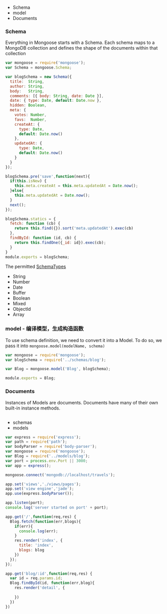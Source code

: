 
- Schema
- model
- Documents

### Schema

Everything in Mongoose starts with a Schema. Each schema maps to a MongoDB collection and defines the shape of the documents within that collection

```javascript
var mongoose = require('mongoose');
var Schema = mongoose.Schema;

var blogSchema = new Schema({
  title:  String,
  author: String,
  body:   String,
  comments: [{ body: String, date: Date }],
  date: { type: Date, default: Date.now },
  hidden: Boolean,
  meta: {
    votes: Number,
    favs:  Number,
    createAt: {
      type: Date,
      default: Date.now()
    },
    updatedAt: {
      type: Date,
      default: Date.now()
    }
  }
});

blogSchema.pre('save',function(next){
  if(this.isNew) {
    this.meta.createAt = this.meta.updatedAt = Date.now();
  }else{
    this.meta.updatedAt = Date.now();
  }
  next();
});

blogSchema.statics = {
  fetch: function (cb) {
    return this.find({}).sort('meta.updatedAt').exec(cb)
  },
  findById: function (id, cb) {
    return this.findOne({_id: id}).exec(cb);
  }
}
module.exports = blogSchema;
```

The permitted [SchemaTypes](http://mongoosejs.com/docs/schematypes.html)

- String
- Number
- Date
- Buffer
- Boolean
- Mixed
- ObjectId
- Array

### model - 编译模型，生成构造函数

To use schema definition, we need to convert it into a Model. To do so, we pass it into `mongoose.model(modelName, schema)`

```javascript
var mongoose = require('mongoose');
var blogSchema = require('../schemas/blog');

var Blog = mongoose.model('Blog', blogSchema);

module.exports = Blog;
```

### Documents

Instances of Models are documents. Documents have many of their own built-in instance methods. 

```javascript

```

- schemas
- models


```javascript
var express = require('express');
var path = require('path');
var bodyParser = require('body-parser');
var mongoose = require('mongoose');
var Blog = require('../models/blog');
var port = process.env.Port || 3000;
var app = express();

mongoose.connect('mongodb://localhost/travels');

app.set('views','./views/pages');
app.set('view engine','jade');
app.use(express.bodyParser());

app.listen(port);
console.log('server started on port' + port);

app.get('/',function(req,res) {
  Blog.fetch(function(err,blogs){
    if(err){
      console.log(err);
    }
    res.render('index', {
      title: 'index',
      blogs: blog
    })
  });
});

app.get('blog/:id',function(req,res) {
  var id = req.params.id;
  Blog.findById(id, function(err,blog){
    res.render('detail', {
      
    })
  })
})
```

